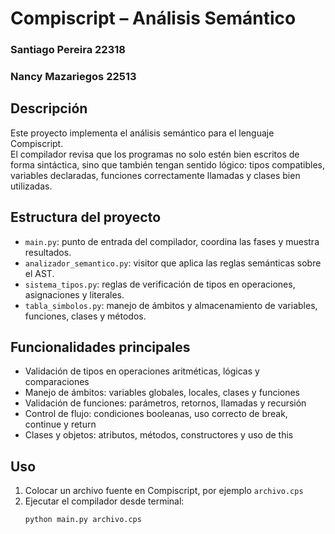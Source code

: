 # Compiscript – Análisis Semántico


### Santiago Pereira 22318
### Nancy Mazariegos 22513


## Descripción
Este proyecto implementa el análisis semántico para el lenguaje Compiscript.  
El compilador revisa que los programas no solo estén bien escritos de forma sintáctica, sino que también tengan sentido lógico: tipos compatibles, variables declaradas, funciones correctamente llamadas y clases bien utilizadas.

## Estructura del proyecto
- `main.py`: punto de entrada del compilador, coordina las fases y muestra resultados.  
- `analizador_semantico.py`: visitor que aplica las reglas semánticas sobre el AST.  
- `sistema_tipos.py`: reglas de verificación de tipos en operaciones, asignaciones y literales.  
- `tabla_simbolos.py`: manejo de ámbitos y almacenamiento de variables, funciones, clases y métodos.  

## Funcionalidades principales
- Validación de tipos en operaciones aritméticas, lógicas y comparaciones  
- Manejo de ámbitos: variables globales, locales, clases y funciones  
- Validación de funciones: parámetros, retornos, llamadas y recursión  
- Control de flujo: condiciones booleanas, uso correcto de break, continue y return  
- Clases y objetos: atributos, métodos, constructores y uso de this  
 

## Uso
1. Colocar un archivo fuente en Compiscript, por ejemplo `archivo.cps`  
2. Ejecutar el compilador desde terminal:  
   ```bash
   python main.py archivo.cps
